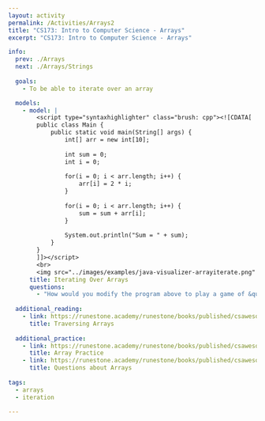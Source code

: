 ```yaml
---
layout: activity
permalink: /Activities/Arrays2
title: "CS173: Intro to Computer Science - Arrays"
excerpt: "CS173: Intro to Computer Science - Arrays"

info:
  prev: ./Arrays
  next: ./Arrays/Strings
    
  goals: 
    - To be able to iterate over an array

  models:
    - model: |
        <script type="syntaxhighlighter" class="brush: cpp"><![CDATA[        
        public class Main {
            public static void main(String[] args) {
                int[] arr = new int[10];
                
                int sum = 0;
                int i = 0;
                
                for(i = 0; i < arr.length; i++) {
                    arr[i] = 2 * i;
                }
                
                for(i = 0; i < arr.length; i++) {
                    sum = sum + arr[i];
                }
                
                System.out.println("Sum = " + sum);
            }
        }
        ]]></script>         
        <br>
        <img src="../images/examples/java-visualizer-arrayiterate.png" alt="Java Visualizer Example of an Array" />
      title: Iterating Over Arrays
      questions:
        - "How would you modify the program above to play a game of &quot;Duck-Duck-Goose&quot; -- that is, iterating through the array until a certain value is reached (say, <code>10</code>)?"
        
  additional_reading:
    - link: https://runestone.academy/runestone/books/published/csawesome/Unit6-Arrays/topic-6-2-traversing-arrays.html
      title: Traversing Arrays
    
  additional_practice:
    - link: https://runestone.academy/runestone/books/published/csawesome/Unit6-Arrays/ArrayPractice.html
      title: Array Practice
    - link: https://runestone.academy/runestone/books/published/csawesome/Unit6-Arrays/Exercises.html
      title: Questions about Arrays     
      
tags:
  - arrays
  - iteration
  
---
```


